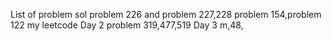 List of problem sol
problem 226 and problem 227,228
problem 154,problem 122
my leetcode
Day 2
problem 319,477,519
Day 3 m,48,
 
